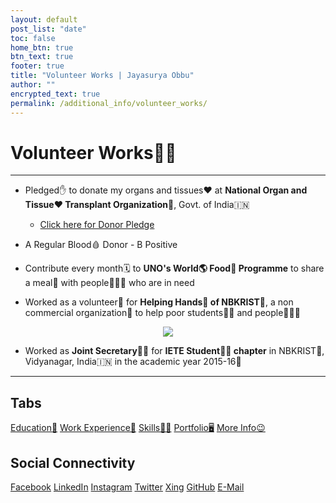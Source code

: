 ```yaml
---
layout: default
post_list: "date"
toc: false
home_btn: true
btn_text: true
footer: true
title: "Volunteer Works | Jayasurya Obbu"
author: ""
encrypted_text: true
permalink: /additional_info/volunteer_works/
---
```


# **Volunteer Works🦸‍♂️**

***
* Pledged✋ to donate my organs and tissues❤️ at **National Organ and Tissue❤️ Transplant Organization🏢**, Govt. of India🇮🇳
    * [Click here for Donor Pledge]({{site.url}}{{site.baseurl}}{{site.assets_path}}/img/donorpledge.JPG)

* A Regular Blood🩸 Donor - B Positive

* Contribute every month🗓️ to **UNO's World🌎 Food🍲 Programme** to share a meal🍲 with people🧑‍🤝‍🧑 who are in need  

* Worked as a volunteer🧍 for **Helping Hands👐 of NBKRIST🏫**, a non commercial organization🏢 to help poor students🧑‍🎓 and people🧑‍🤝‍🧑
<center><a href="{{site.url}}{{site.baseurl}}{{site.assets_path}}/img/helpinghands.jpg"><img src="{{site.url}}{{site.baseurl}}{{site.assets_path}}/img/helpinghands_thumbnail.jpg"/></a></center>

* Worked as **Joint Secretary👨‍💼** for **IETE Student🧑‍🎓 chapter** in NBKRIST🏫, Vidyanagar, India🇮🇳 in the academic year 2015-16📅

***
## Tabs

[Education📖](education.md) [Work Experience💼](work-experience.md) [Skills🤹🏼](skills.md) [Portfolio🖥️](portfolio.md) [More Info😉](additional_info.md)

## Social Connectivity

[Facebook](https://www.facebook.com/jayasurya.obbu/) [LinkedIn](https://www.linkedin.com/in/jayasurya-obbu/) [Instagram](https://www.instagram.com/mr__circuit/) [Twitter](https://twitter.com/JayasuryaObbu) [Xing](https://www.xing.com/profile/Jayasurya_Obbu/) [GitHub](https://github.com/mr-circuit) [E-Mail]( mailto:hello@jayasurya.me)